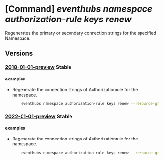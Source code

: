 # [Command] _eventhubs namespace authorization-rule keys renew_

Regenerates the primary or secondary connection strings for the specified Namespace.

## Versions

### [2018-01-01-preview](/Resources/mgmt-plane/L3N1YnNjcmlwdGlvbnMve30vcmVzb3VyY2Vncm91cHMve30vcHJvdmlkZXJzL21pY3Jvc29mdC5ldmVudGh1Yi9uYW1lc3BhY2VzL3t9L2F1dGhvcml6YXRpb25ydWxlcy97fS9yZWdlbmVyYXRla2V5cw==/2018-01-01-preview.xml) **Stable**

<!-- mgmt-plane /subscriptions/{}/resourcegroups/{}/providers/microsoft.eventhub/namespaces/{}/authorizationrules/{}/regeneratekeys 2018-01-01-preview -->

#### examples

- Regenerate the connection strings of Authorizationrule for the namespace.
    ```bash
        eventhubs namespace authorization-rule keys renew --resource-group myresourcegroup --namespace-name mynamespace --name myauthorule --key PrimaryKey
    ```

### [2022-01-01-preview](/Resources/mgmt-plane/L3N1YnNjcmlwdGlvbnMve30vcmVzb3VyY2Vncm91cHMve30vcHJvdmlkZXJzL21pY3Jvc29mdC5ldmVudGh1Yi9uYW1lc3BhY2VzL3t9L2F1dGhvcml6YXRpb25ydWxlcy97fS9yZWdlbmVyYXRla2V5cw==/2022-01-01-preview.xml) **Stable**

<!-- mgmt-plane /subscriptions/{}/resourcegroups/{}/providers/microsoft.eventhub/namespaces/{}/authorizationrules/{}/regeneratekeys 2022-01-01-preview -->

#### examples

- Regenerate the connection strings of Authorizationrule for the namespace.
    ```bash
        eventhubs namespace authorization-rule keys renew --resource-group myresourcegroup --namespace-name mynamespace --name myauthorule --key PrimaryKey
    ```
